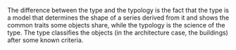 ---
---

The difference between the type and the typology is the fact that the type is a model that determines the shape of a series derived from it and shows the common traits some objects share, while the typology is the science of the type. The type classifies the objects (in the architecture case, the buildings) after some known criteria.